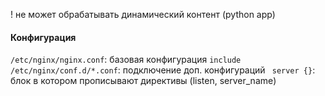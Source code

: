 ! не может обрабатывать динамический контент (python app)
#### Конфигурация


`/etc/nginx/nginx.conf`: базовая конфигурация
`include /etc/nginx/conf.d/*.conf`: подключение доп. конфигураций
` server {}`: блок в котором прописывают директивы (listen, server_name)


